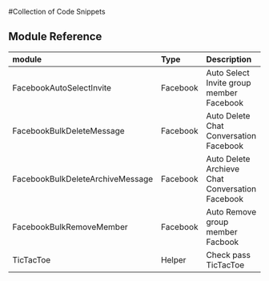 #Collection of Code Snippets

## Module Reference


| module | Type     | Description                |
| :-------- | :------- | :------------------------- |
| FacebookAutoSelectInvite | Facebook | Auto Select Invite group member Facebook |
| FacebookBulkDeleteMessage | Facebook | Auto Delete Chat Conversation Facebook |
| FacebookBulkDeleteArchiveMessage | Facebook | Auto Delete Archieve Chat Conversation Facebook |
| FacebookBulkRemoveMember | Facebook | Auto Remove group member Facbook |
| TicTacToe | Helper | Check pass TicTacToe |
